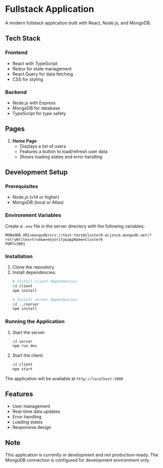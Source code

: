 # Fullstack Application

A modern fullstack application built with React, Node.js, and MongoDB.

## Tech Stack

### Frontend
- React with TypeScript
- Redux for state management
- React Query for data fetching
- CSS for styling

### Backend
- Node.js with Express
- MongoDB for database
- TypeScript for type safety

## Pages

1. **Home Page**
   - Displays a list of users
   - Features a button to load/refresh user data
   - Shows loading states and error handling

## Development Setup

### Prerequisites
- Node.js (v14 or higher)
- MongoDB (local or Atlas)

### Environment Variables
Create a `.env` file in the server directory with the following variables:
```
MONGODB_URI=mongodb+srv://test:test@cluster0.mcjzncm.mongodb.net/?retryWrites=true&w=majority&appName=Cluster0
PORT=3001
```

### Installation
1. Clone the repository
2. Install dependencies:
   ```bash
   # Install client dependencies
   cd client
   npm install

   # Install server dependencies
   cd ../server
   npm install
   ```

### Running the Application
1. Start the server:
   ```bash
   cd server
   npm run dev
   ```

2. Start the client:
   ```bash
   cd client
   npm start
   ```

The application will be available at `http://localhost:3000`

## Features
- User management
- Real-time data updates
- Error handling
- Loading states
- Responsive design

## Note
This application is currently in development and not production-ready. The MongoDB connection is configured for development environment only.
